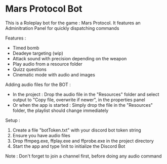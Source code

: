 # Mars Protocol Bot

This is a Roleplay bot for the game : Mars Protocol.
It features an Adminitration Panel for quickly dispatching commands

Features : 
* Timed bomb
* Deadeye targeting (wip)
* Attack sound with precision depending on the weapon
* Play audio from a resource folder
* Quizz questions
* Cinematic mode with audio and images

Adding audio files for the BOT : 

* In the project : Drop the audio file in the "Resources" folder and select output to "Copy file, overwrite if newer", in the properties panel
* Or when the app is started : Simply drop the file in the "Resources" folder, the playlist should change immediately

Setup : 
1. Create a file "botToken.txt" with your discord bot token string
2. Ensure you have audio files
3. Drop ffmpeg.exe, ffplay.exe and ffprobe.exe in the project directory
4. Start the app and type !init to initialize the Discord Bot

Note : Don't forget to join a channel first, before doing any audio command